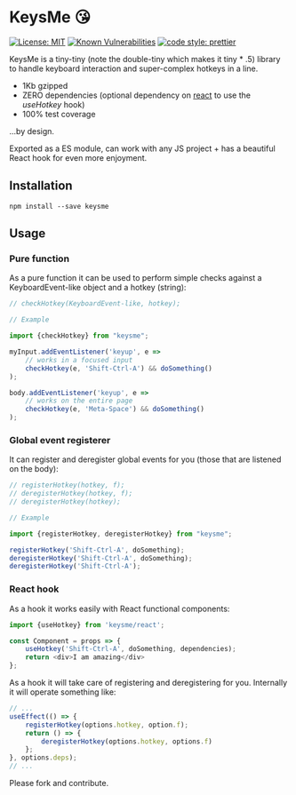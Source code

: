# KeysMe 😘

[![License: MIT](https://img.shields.io/badge/License-MIT-yellow.svg)](https://opensource.org/licenses/MIT)
[![Known Vulnerabilities](https://snyk.io/test/github/Oaxoa/keysme/badge.svg?targetFile=package.json)](https://snyk.io/test/github/dwyl/hapi-auth-jwt2?targetFile=package.json)
[![code style: prettier](https://img.shields.io/badge/code_style-prettier-ff69b4.svg?style=flat-square)](https://github.com/prettier/prettier)

KeysMe is a tiny-tiny (note the double-tiny which makes it tiny * .5) 
library to handle keyboard interaction and super-complex hotkeys in a line.

- 1Kb gzipped
- ZERO dependencies (optional dependency on [react](https://www.npmjs.com/package/react) to use the _useHotkey_ hook)
- 100% test coverage
 
...by design.

Exported as a ES module, can work with any JS project + 
has a beautiful React hook for even more enjoyment.

## Installation

```shell script
npm install --save keysme
```

## Usage

### Pure function

As a pure function it can be used to perform simple checks 
against a KeyboardEvent-like object and a hotkey (string):

```javascript
// checkHotkey(KeyboardEvent-like, hotkey);

// Example

import {checkHotkey} from "keysme";

myInput.addEventListener('keyup', e => 
    // works in a focused input
    checkHotkey(e, 'Shift-Ctrl-A') && doSomething()
);

body.addEventListener('keyup', e =>
    // works on the entire page 
    checkHotkey(e, 'Meta-Space') && doSomething()
);

```

### Global event registerer

It can register and deregister global events for you 
(those that are listened on the body):

```javascript
// registerHotkey(hotkey, f);
// deregisterHotkey(hotkey, f);
// deregisterHotkey(hotkey);

// Example

import {registerHotkey, deregisterHotkey} from "keysme";

registerHotkey('Shift-Ctrl-A', doSomething);
deregisterHotkey('Shift-Ctrl-A', doSomething);
deregisterHotkey('Shift-Ctrl-A');
```

### React hook

As a hook it works easily with React functional components:

```javascript
import {useHotkey} from 'keysme/react';

const Component = props => {
    useHotkey('Shift-Ctrl-A', doSomething, dependencies);
    return <div>I am amazing</div>
};
```
As a hook it will take care of registering and deregistering for you.
Internally it will operate something like:

```javascript
// ...
useEffect(() => {
    registerHotkey(options.hotkey, option.f);
    return () => {
        deregisterHotkey(options.hotkey, options.f)
    };
}, options.deps);
// ...
```

Please fork and contribute.

